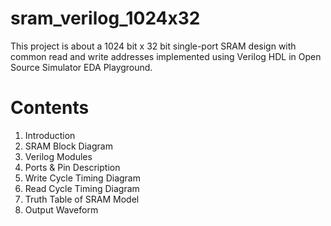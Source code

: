 # sram_verilog_1024x32
This project is about a 1024 bit x 32 bit single-port SRAM design with common read and write addresses implemented using Verilog HDL in Open Source Simulator EDA Playground.

# Contents
1. Introduction
2. SRAM Block Diagram
3. Verilog Modules
4. Ports & Pin Description
5. Write Cycle Timing Diagram
6. Read Cycle Timing Diagram
7. Truth Table of SRAM Model
8. Output Waveform
